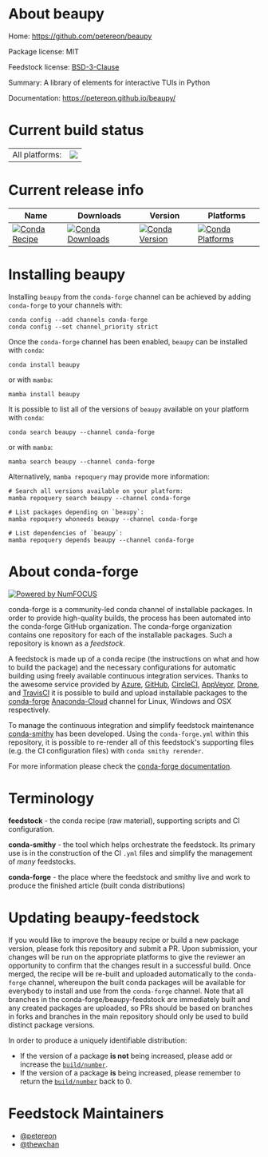 About beaupy
============

Home: https://github.com/petereon/beaupy

Package license: MIT

Feedstock license: [BSD-3-Clause](https://github.com/conda-forge/beaupy-feedstock/blob/main/LICENSE.txt)

Summary: A library of elements for interactive TUIs in Python

Documentation: https://petereon.github.io/beaupy/

Current build status
====================


<table><tr><td>All platforms:</td>
    <td>
      <a href="https://dev.azure.com/conda-forge/feedstock-builds/_build/latest?definitionId=17229&branchName=main">
        <img src="https://dev.azure.com/conda-forge/feedstock-builds/_apis/build/status/beaupy-feedstock?branchName=main">
      </a>
    </td>
  </tr>
</table>

Current release info
====================

| Name | Downloads | Version | Platforms |
| --- | --- | --- | --- |
| [![Conda Recipe](https://img.shields.io/badge/recipe-beaupy-green.svg)](https://anaconda.org/conda-forge/beaupy) | [![Conda Downloads](https://img.shields.io/conda/dn/conda-forge/beaupy.svg)](https://anaconda.org/conda-forge/beaupy) | [![Conda Version](https://img.shields.io/conda/vn/conda-forge/beaupy.svg)](https://anaconda.org/conda-forge/beaupy) | [![Conda Platforms](https://img.shields.io/conda/pn/conda-forge/beaupy.svg)](https://anaconda.org/conda-forge/beaupy) |

Installing beaupy
=================

Installing `beaupy` from the `conda-forge` channel can be achieved by adding `conda-forge` to your channels with:

```
conda config --add channels conda-forge
conda config --set channel_priority strict
```

Once the `conda-forge` channel has been enabled, `beaupy` can be installed with `conda`:

```
conda install beaupy
```

or with `mamba`:

```
mamba install beaupy
```

It is possible to list all of the versions of `beaupy` available on your platform with `conda`:

```
conda search beaupy --channel conda-forge
```

or with `mamba`:

```
mamba search beaupy --channel conda-forge
```

Alternatively, `mamba repoquery` may provide more information:

```
# Search all versions available on your platform:
mamba repoquery search beaupy --channel conda-forge

# List packages depending on `beaupy`:
mamba repoquery whoneeds beaupy --channel conda-forge

# List dependencies of `beaupy`:
mamba repoquery depends beaupy --channel conda-forge
```


About conda-forge
=================

[![Powered by
NumFOCUS](https://img.shields.io/badge/powered%20by-NumFOCUS-orange.svg?style=flat&colorA=E1523D&colorB=007D8A)](https://numfocus.org)

conda-forge is a community-led conda channel of installable packages.
In order to provide high-quality builds, the process has been automated into the
conda-forge GitHub organization. The conda-forge organization contains one repository
for each of the installable packages. Such a repository is known as a *feedstock*.

A feedstock is made up of a conda recipe (the instructions on what and how to build
the package) and the necessary configurations for automatic building using freely
available continuous integration services. Thanks to the awesome service provided by
[Azure](https://azure.microsoft.com/en-us/services/devops/), [GitHub](https://github.com/),
[CircleCI](https://circleci.com/), [AppVeyor](https://www.appveyor.com/),
[Drone](https://cloud.drone.io/welcome), and [TravisCI](https://travis-ci.com/)
it is possible to build and upload installable packages to the
[conda-forge](https://anaconda.org/conda-forge) [Anaconda-Cloud](https://anaconda.org/)
channel for Linux, Windows and OSX respectively.

To manage the continuous integration and simplify feedstock maintenance
[conda-smithy](https://github.com/conda-forge/conda-smithy) has been developed.
Using the ``conda-forge.yml`` within this repository, it is possible to re-render all of
this feedstock's supporting files (e.g. the CI configuration files) with ``conda smithy rerender``.

For more information please check the [conda-forge documentation](https://conda-forge.org/docs/).

Terminology
===========

**feedstock** - the conda recipe (raw material), supporting scripts and CI configuration.

**conda-smithy** - the tool which helps orchestrate the feedstock.
                   Its primary use is in the construction of the CI ``.yml`` files
                   and simplify the management of *many* feedstocks.

**conda-forge** - the place where the feedstock and smithy live and work to
                  produce the finished article (built conda distributions)


Updating beaupy-feedstock
=========================

If you would like to improve the beaupy recipe or build a new
package version, please fork this repository and submit a PR. Upon submission,
your changes will be run on the appropriate platforms to give the reviewer an
opportunity to confirm that the changes result in a successful build. Once
merged, the recipe will be re-built and uploaded automatically to the
`conda-forge` channel, whereupon the built conda packages will be available for
everybody to install and use from the `conda-forge` channel.
Note that all branches in the conda-forge/beaupy-feedstock are
immediately built and any created packages are uploaded, so PRs should be based
on branches in forks and branches in the main repository should only be used to
build distinct package versions.

In order to produce a uniquely identifiable distribution:
 * If the version of a package **is not** being increased, please add or increase
   the [``build/number``](https://docs.conda.io/projects/conda-build/en/latest/resources/define-metadata.html#build-number-and-string).
 * If the version of a package **is** being increased, please remember to return
   the [``build/number``](https://docs.conda.io/projects/conda-build/en/latest/resources/define-metadata.html#build-number-and-string)
   back to 0.

Feedstock Maintainers
=====================

* [@petereon](https://github.com/petereon/)
* [@thewchan](https://github.com/thewchan/)

